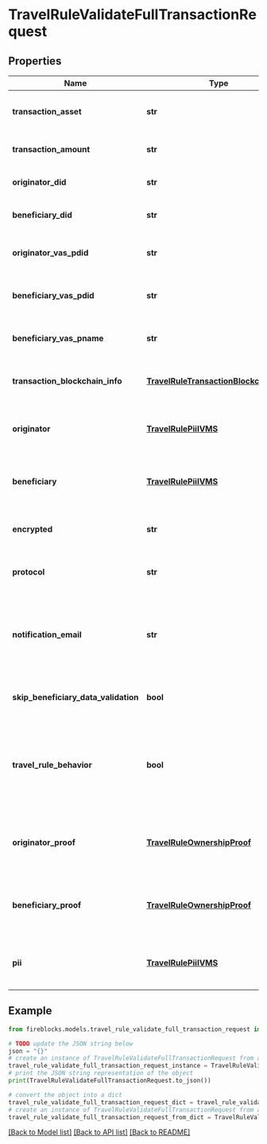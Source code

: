 # TravelRuleValidateFullTransactionRequest


## Properties

Name | Type | Description | Notes
------------ | ------------- | ------------- | -------------
**transaction_asset** | **str** | The asset involved in the transaction | [optional] 
**transaction_amount** | **str** | The amount of the transaction | [optional] 
**originator_did** | **str** | The DID of the transaction originator | [optional] 
**beneficiary_did** | **str** | The DID of the transaction beneficiary | [optional] 
**originator_vas_pdid** | **str** | The VASP ID of the transaction originator | [optional] 
**beneficiary_vas_pdid** | **str** | The VASP ID of the transaction beneficiary | [optional] 
**beneficiary_vas_pname** | **str** | The name of the VASP acting as the beneficiary | [optional] 
**transaction_blockchain_info** | [**TravelRuleTransactionBlockchainInfo**](TravelRuleTransactionBlockchainInfo.md) | Information about the blockchain transaction | [optional] 
**originator** | [**TravelRulePiiIVMS**](TravelRulePiiIVMS.md) | Information about the originator of the transaction | 
**beneficiary** | [**TravelRulePiiIVMS**](TravelRulePiiIVMS.md) | Information about the beneficiary of the transaction | 
**encrypted** | **str** | Encrypted data related to the transaction | [optional] 
**protocol** | **str** | The protocol used to perform the travel rule | [optional] 
**notification_email** | **str** | The email address where a notification should be sent upon completion of the travel rule | [optional] 
**skip_beneficiary_data_validation** | **bool** | Whether to skip validation of beneficiary data | [optional] 
**travel_rule_behavior** | **bool** | Whether to check if the transaction is a TRAVEL_RULE in the beneficiary VASP&#39;s jurisdiction | [optional] 
**originator_proof** | [**TravelRuleOwnershipProof**](TravelRuleOwnershipProof.md) | Ownership proof related to the originator of the transaction | [optional] 
**beneficiary_proof** | [**TravelRuleOwnershipProof**](TravelRuleOwnershipProof.md) | Ownership proof related to the beneficiary of the transaction | [optional] 
**pii** | [**TravelRulePiiIVMS**](TravelRulePiiIVMS.md) | Personal identifiable information related to the transaction | [optional] 

## Example

```python
from fireblocks.models.travel_rule_validate_full_transaction_request import TravelRuleValidateFullTransactionRequest

# TODO update the JSON string below
json = "{}"
# create an instance of TravelRuleValidateFullTransactionRequest from a JSON string
travel_rule_validate_full_transaction_request_instance = TravelRuleValidateFullTransactionRequest.from_json(json)
# print the JSON string representation of the object
print(TravelRuleValidateFullTransactionRequest.to_json())

# convert the object into a dict
travel_rule_validate_full_transaction_request_dict = travel_rule_validate_full_transaction_request_instance.to_dict()
# create an instance of TravelRuleValidateFullTransactionRequest from a dict
travel_rule_validate_full_transaction_request_from_dict = TravelRuleValidateFullTransactionRequest.from_dict(travel_rule_validate_full_transaction_request_dict)
```
[[Back to Model list]](../README.md#documentation-for-models) [[Back to API list]](../README.md#documentation-for-api-endpoints) [[Back to README]](../README.md)


